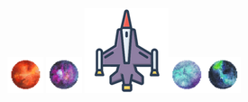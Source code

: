

![](SpacecraftSoldiers2000/src/main/resources/enemigo3.png) ![](SpacecraftSoldiers2000/src/main/resources/enemigo2.png) ![](SpacecraftSoldiers2000/src/main/resources/caza.png)![](SpacecraftSoldiers2000/src/main/resources/enemigo1.png)![](SpacecraftSoldiers2000/src/main/resources/enemigo5.png)